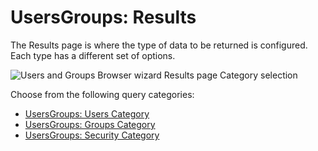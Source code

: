 # UsersGroups: Results

The Results page is where the type of data to be returned is configured. Each type has a different
set of options.

![Users and Groups Browser wizard Results page Category selection](/img/product_docs/accessanalyzer/11.6/accessanalyzer/admin/datacollector/adinventory/results.webp)

Choose from the following query categories:

- [UsersGroups: Users Category](/docs/accessanalyzer/11.6/admin/datacollector/usersgroups/category/users.md)
- [UsersGroups: Groups Category](/docs/accessanalyzer/11.6/admin/datacollector/usersgroups/category/groups.md)
- [UsersGroups: Security Category](/docs/accessanalyzer/11.6/admin/datacollector/usersgroups/category/security.md)
